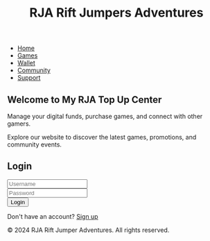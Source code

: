 <!DOCTYPE html>
<html lang="en">
<head>
    <meta charset="UTF-8">
    <meta name="viewport" content="width=device-width, initial-scale=1.0">
    <title>RJA-Rift Jumpers Adventures</title>
    <link rel="stylesheet" href="style.css"> <!-- Link to the external CSS file -->
</head>
<body>
    <header>
        <h1>RJA Rift Jumpers Adventures</h1>
    </header>
    <nav>
        <ul>
            <li><a href="index.html" class="nav-link"><i class="fas fa-home"></i> Home</a></li>
            <li><a href="games.html" class="nav-link"><i class="fas fa-gamepad"></i> Games</a></li>
            <li><a href="wallet.html" class="nav-link"><i class="fas fa-wallet"></i> Wallet</a></li>
            <li><a href="community.html" class="nav-link"><i class="fas fa-users"></i> Community</a></li>
            <li><a href="support.html" class="nav-link"><i class="fas fa-life-ring"></i> Support</a></li>
        </ul>
    </nav>
    <section>
        <div class="wallet">
            <h2>Welcome to My RJA Top Up Center </h2>
            <p>Manage your digital funds, purchase games, and connect with other gamers.</p>
            <p>Explore our website to discover the latest games, promotions, and community events.</p>
        </div>
        <div class="form-container">
            <h2>Login</h2>
            <form id="loginForm">
                <input type="text" id="username" placeholder="Username" required><br>
                <input type="password" id="password" placeholder="Password" required><br>
                <input type="submit" value="Login">
            </form>
            <p id="loginMessage"></p>
            <p>Don't have an account? <a href="#">Sign up</a></p>
        </div>
    </section>
    <footer>
        <p>&copy; 2024 RJA Rift Jumper Adventures. All rights reserved.</p>
    </footer>
    <script>
        document.getElementById("loginForm").addEventListener("submit", function(event) {
            event.preventDefault(); // Prevent form submission
            var username = document.getElementById("username").value;
            var password = document.getElementById("password").value;
            // Perform basic validation (you can enhance this with more checks)
            if (username === "admin" && password === "password") {
                document.getElementById("loginMessage").innerText = "Login successful!";
                // Redirect to main page
                window.location.href = "mainpage.html";
            } else {
                document.getElementById("loginMessage").innerText = "Invalid username or password.";
            }
        });
    </script>
</body>
</html>

